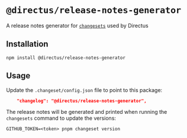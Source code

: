 # `@directus/release-notes-generator`

A release notes generator for [`changesets`](https://github.com/changesets/changesets) used by Directus

## Installation

```shell
npm install @directus/release-notes-generator
```

## Usage

Update the `.changeset/config.json` file to point to this package:

```json
	"changelog": "@directus/release-notes-generator",
```

The release notes will be generated and printed when running the `changesets` command to update the versions:

```shell
GITHUB_TOKEN=<token> pnpm changeset version
```

